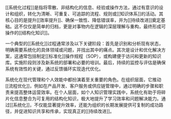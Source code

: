 [[系统化过程]]是指将零散、非结构化的信息、经验或操作方法，通过有意识的设计和组织，转化为清晰、可重复、可追踪的流程、规则或[[知识体系]]的活动。其核心目的是提升[[效率提升]]、确保一致性、降低错误率，并为[[持续改进]]奠定基础。这不仅仅是简单的归档，更是对事物内在逻辑的深层理解与重构，最终形成可操作的[[结构化知识]]。

一个典型的[[系统化]]过程通常涉及以下关键阶段：首先是识别和分析现有状态，明确需要系统化的具体领域或问题，并找出其中的痛点。其次是设计和优化解决方案，这通常包括制定[[标准化]]操作规程（SOP），或构建便于访问和更新的知识库。实施阶段则涉及新系统的部署和必要的培训。最后，持续的监控与评估是确保系统有效性的关键，通过反馈循环实现迭代优化。

系统化在现代管理和个人效能中都扮演着至关重要的角色。在组织层面，它推动[[流程优化]]，例如在产品开发、客户服务或供应链管理中，通过明确的步骤和职责来提高整体运营效率。在个人层面，如个人知识管理实践中，系统化有助于将碎片化信息整合为可复用的结构化知识，极大地提升了学习效率和问题解决能力。通过[[系统化]]，不仅能显著提升效率，还能为组织的长期发展提供可复制的成功路径，并促进知识共享和传承，实现真正的[[持续改进]]。